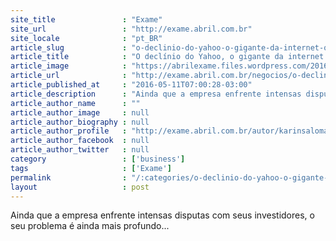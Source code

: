 ```yaml
---
site_title               : "Exame"
site_url                 : "http://exame.abril.com.br"
site_locale              : "pt_BR"
article_slug             : "o-declinio-do-yahoo-o-gigante-da-internet-que-esta-a-venda"
article_title            : "O declínio do Yahoo, o gigante da internet que está à venda"
article_image            : "https://abrilexame.files.wordpress.com/2016/09/size_960_16_9_bx215_7bdb_93.jpg?quality=70&strip=all&w=960"
article_url              : "http://exame.abril.com.br/negocios/o-declinio-do-yahoo-o-gigante-da-internet-que-esta-a-venda/"
article_published_at     : "2016-05-11T07:00:28-03:00"
article_description      : "Ainda que a empresa enfrente intensas disputas com seus investidores, o seu problema é ainda mais profundo..."
article_author_name      : ""
article_author_image     : null
article_author_biography : null
article_author_profile   : "http://exame.abril.com.br/autor/karinsalomaoexame/"
article_author_facebook  : null
article_author_twitter   : null
category                 : ['business']
tags                     : ['Exame']
permalink                : "/:categories/o-declinio-do-yahoo-o-gigante-da-internet-que-esta-a-venda/"
layout                   : post
---
```


Ainda que a empresa enfrente intensas disputas com seus investidores, o seu problema é ainda mais profundo...
